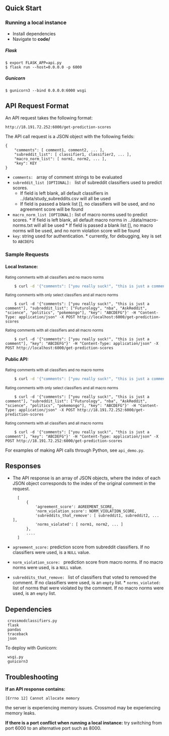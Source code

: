 
## Quick Start
 ### Running a local instance
* Install dependencies
* Navigate to **code/**

##### Flask

```Console
$ export FLASK_APP=api.py
$ flask run --host=0.0.0.0 -p 6000
```
##### Gunicorn
```Console
$ gunicorn3 --bind 0.0.0.0:6000 wsgi
```

## API Request Format
An API request takes the following format:
```
http://18.191.72.252:6000/get-prediction-scores
```
The API call request is a JSON object with the following fields:

    {
        "comments": [ comment1, comment2, ... ],
        "subreddit_list": [ classifier1, classifier2, ... ],
        "macro_norm_list": [ norm1, norm2, ... ],
        "key": KEY
    }


* `comments: ` array of comment strings to be evaluated
* `subreddit_list [OPTIONAL]: ` list of subreddit classifiers used to predict scores.
    * If field is left blank, all default classifiers in ../data/study_subreddits.csv will all be used
    * If field is passed a blank list [], no classifiers will be used, and no  agreement score will be found
* `macro_norm_list [OPTIONAL]:` list of macro norms used to predict scores.
        * If field is left blank, all default macro norms in ../data/macro-norms.txt will all be used
        * If field is passed a blank list [], no macro norms will be used, and no norm violation score will be found
* `key`: string used for authentication.
        * currently, for debugging, key is set to `ABCDEFG`

### Sample Requests
#### Local Instance:
<sub>Rating comments with all classifiers and no macro norms</sub>
```bash
    $ curl -d '{"comments": ["you really suck!", "this is just a comment"], "macro_norm_list": [], "key": "ABCDEFG"}' -H "Content-Type: application/json" -X POST http://localhost:6000/get-prediction-scores
```

<sub>Rating comments with only select classifiers and all macro norms</sub>
```
    $ curl -d '{"comments": ["you really suck!", "this is just a comment"], "subreddit_list": ["Futurology", "nba", "AskReddit", "science", "politics", "pokemongo"], "key": "ABCDEFG"}' -H "Content-Type: application/json" -X POST http://localhost:6000/get-prediction-scores
```

<sub>Rating comments with all classifiers and all macro norms</sub>
```
    $ curl -d '{"comments": ["you really suck!", "this is just a comment"], "key": "ABCDEFG"}' -H "Content-Type: application/json" -X POST http://localhost:6000/get-prediction-scores
```
#### Public API:
<sub>Rating comments with all classifiers and no macro norms</sub>
```bash
    $ curl -d '{"comments": ["you really suck!", "this is just a comment"], "macro_norm_list": [], "key": "ABCDEFG"}' -H "Content-Type: application/json" -X POST http://18.191.72.252:6000/get-prediction-scores
```

<sub>Rating comments with only select classifiers and all macro norms</sub>
```
    $ curl -d '{"comments": ["you really suck!", "this is just a comment"], "subreddit_list": ["Futurology", "nba", "AskReddit", "science", "politics", "pokemongo"], "key": "ABCDEFG"}' -H "Content-Type: application/json" -X POST http://18.191.72.252:6000/get-prediction-scores
```

<sub>Rating comments with all classifiers and all macro norms</sub>
```
    $ curl -d '{"comments": ["you really suck!", "this is just a comment"], "key": "ABCDEFG"}' -H "Content-Type: application/json" -X POST http://18.191.72.252:6000/get-prediction-scores
```
For examples of making API calls through Python, see `api_demo.py`.

## Responses

* The API response is an array of JSON objects, where the index of each JSON object  corresponds to the index of the original comment in the request.

  ```
    [
        {
            'agreement_score': AGREEMENT_SCORE,
            'norm_violation_score': NORM_VIOLATION_SCORE,
            'subreddits_that_remove': [ subreddit1, subreddit2, ... ],
            'norms_violated': [ norm1, norm2, ... ]
        },
        ....
    ]
   ```
 * `agreement_score:` prediction score from subreddit classifiers. If no classifiers were used, is a `NULL` value.
  * `norm_violation_score: ` prediction score from macro norms. If no macro norms were used, is a `NULL` value.
   * `subreddits_that_remove: ` list of classifiers that voted to removed the comment. If no classifiers were used, is an `empty` list.
    * `norms_violated: ` list of norms that were violated by the comment. If no macro norms were used, is an `empty` list.




## Dependencies
```
 crossmodclassifiers.py
 flask
 pandas
 traceback
 json
```
  To deploy with Gunicorn:
```
 wsgi.py
 gunicorn3
```

## Troubleshooting
 **If an API response contains:**
```
[Errno 12] Cannot allocate memory
```
the server is experiencing memory issues. Crossmod may be experiencing memory leaks.

**If there is a port conflict when running a local instance:**
try switching from port 6000 to an alternative port such as 8000.
